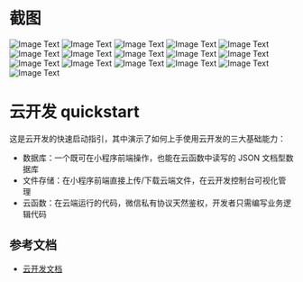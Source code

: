 # 截图
![Image Text](https://raw.githubusercontent.com/wilphy/hxbbd/master/miniprogram/images/screenshot/hxbbd-index.png)
![Image Text](https://raw.githubusercontent.com/wilphy/hxbbd/master/miniprogram/images/screenshot/hxbbd-blog.png)
![Image Text](https://raw.githubusercontent.com/wilphy/hxbbd/master/miniprogram/images/screenshot/hxbbd-my.png)
![Image Text](https://raw.githubusercontent.com/wilphy/hxbbd/master/miniprogram/images/screenshot/hxbbd-playlist.png)
![Image Text](https://raw.githubusercontent.com/wilphy/hxbbd/master/miniprogram/images/screenshot/hxbbd-lyric.png)
![Image Text](https://raw.githubusercontent.com/wilphy/hxbbd/master/miniprogram/images/screenshot/hxbbd-lastPlay.png)
![Image Text](https://raw.githubusercontent.com/wilphy/hxbbd/master/miniprogram/images/screenshot/hxbbd-search.png)
![Image Text](https://raw.githubusercontent.com/wilphy/hxbbd/master/miniprogram/images/screenshot/hxbbd-Authorize.png)
![Image Text](https://raw.githubusercontent.com/wilphy/hxbbd/master/miniprogram/images/screenshot/hxbbd-Authorizing.png)
![Image Text](https://raw.githubusercontent.com/wilphy/hxbbd/master/miniprogram/images/screenshot/hxbbd-edit.png)
![Image Text](https://raw.githubusercontent.com/wilphy/hxbbd/master/miniprogram/images/screenshot/hxbbd-modal.png)
![Image Text](https://raw.githubusercontent.com/wilphy/hxbbd/master/miniprogram/images/screenshot/hxbbd-mySend.png)
![Image Text](https://raw.githubusercontent.com/wilphy/hxbbd/master/miniprogram/images/screenshot/playlist-manage.png)
![Image Text](https://raw.githubusercontent.com/wilphy/hxbbd/master/miniprogram/images/screenshot/playlist-edit.png)
![Image Text](https://raw.githubusercontent.com/wilphy/hxbbd/master/miniprogram/images/screenshot/swiper-manage.png.png)
![Image Text](https://raw.githubusercontent.com/wilphy/hxbbd/master/miniprogram/images/screenshot/blog-manage.png)


# 云开发 quickstart

这是云开发的快速启动指引，其中演示了如何上手使用云开发的三大基础能力：

- 数据库：一个既可在小程序前端操作，也能在云函数中读写的 JSON 文档型数据库
- 文件存储：在小程序前端直接上传/下载云端文件，在云开发控制台可视化管理
- 云函数：在云端运行的代码，微信私有协议天然鉴权，开发者只需编写业务逻辑代码

## 参考文档

- [云开发文档](https://developers.weixin.qq.com/miniprogram/dev/wxcloud/basis/getting-started.html)

